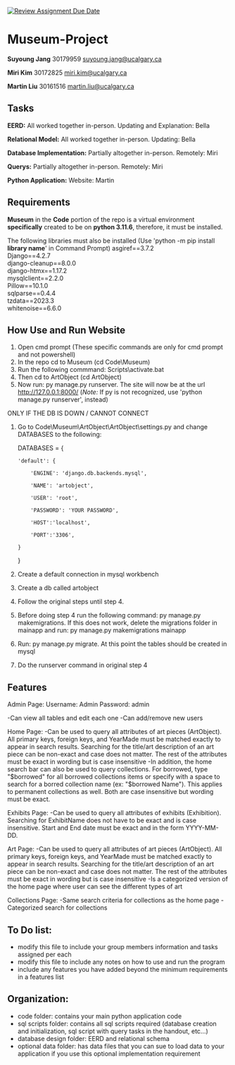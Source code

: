 [![Review Assignment Due Date](https://classroom.github.com/assets/deadline-readme-button-24ddc0f5d75046c5622901739e7c5dd533143b0c8e959d652212380cedb1ea36.svg)](https://classroom.github.com/a/oWm-EAsM)
# Museum-Project
**Suyoung Jang**  30179959  suyoung.jang@ucalgary.ca

**Miri Kim**      30172825  miri.kim@ucalgary.ca 

**Martin Liu**    30161516  martin.liu@ucalgary.ca

## Tasks
**EERD:** All worked together in-person. Updating and Explanation: Bella

**Relational Model:** All worked together in-person. Updating: Bella

**Database Implementation:** Partially altogether in-person. Remotely: Miri

**Querys:** Partially altogether in-person. Remotely: Miri

**Python Application:** Website: Martin

## Requirements
**Museum** in the **Code** portion of the repo is a virtual environment **specifically** created to be on **python 3.11.6**, therefore, it must be installed.

The following libraries must also be installed (Use 'python -m pip install **library name**' in Command Prompt)
asgiref==3.7.2\
Django==4.2.7\
django-cleanup==8.0.0\
django-htmx==1.17.2\
mysqlclient==2.2.0\
Pillow==10.1.0\
sqlparse==0.4.4\
tzdata==2023.3\
whitenoise==6.6.0

##  How Use and Run Website 
1) Open cmd prompt (These specific commands are only for cmd prompt and not powershell)
2) In the repo cd to Museum (cd Code\Museum)
3) Run the following commmand: Scripts\activate.bat
4) Then cd to ArtObject (cd ArtObject)
5) Now run: py manage.py runserver. The site will now be at the url http://127.0.0.1:8000/ (*Note:* If py is not recognized, use 'python manage.py runserver', instead)

ONLY IF THE DB IS DOWN / CANNOT CONNECT
1) Go to Code\Museum\ArtObject\ArtObject\settings.py and change DATABASES to the following:
   
   DATABASES = {
   
       'default': {
   
           'ENGINE': 'django.db.backends.mysql',
   
           'NAME': 'artobject',
   
           'USER': 'root',
   
           'PASSWORD': 'YOUR PASSWORD',
   
           'HOST':'localhost',
   
           'PORT':'3306',
   
       }
   }

3) Create a  default connection in mysql workbench
4) Create a db called artobject
5) Follow the original steps until step 4.
6) Before doing step 4 run the following command: py manage.py makemigrations. If this does not work, delete the migrations folder in mainapp and run: py manage.py makemigrations mainapp
7) Run: py manage.py migrate. At this point the tables should be created in mysql
8) Do the runserver command in original step 4

## Features
Admin Page:
  Username: Admin
  Password: admin

  -Can view all tables and edit each one
  -Can add/remove new users

Home Page:
  -Can be used to query all attributes of art pieces (ArtObject). All primary keys, foreign keys, and YearMade must be matched exactly to appear in search results. Searching for the title/art description of an art piece can be non-exact and case does not matter. The rest of the attributes must be exact in wording but is case insensitive
  -In addition, the home search bar can also be used to query collections. For borrowed, type "$borrowed" for all borrowed collections items or specify with a space to search for a borred collection name (ex: "$borrowed Name"). This applies to permanent collections as well. Both are case insensitive but wording must be exact.

Exhibits Page:
  -Can be used to query all attributes of exhibits (Exhibition). Searching for ExhibitName does not have to be exact and is case insensitive. Start and End date must be exact and in the form YYYY-MM-DD.

Art Page:
  -Can be used to query all attributes of art pieces (ArtObject). All primary keys, foreign keys, and YearMade must be matched exactly to appear in search results. Searching for the title/art description of an art piece can be non-exact and case does not matter. The rest of the attributes must be exact in wording but is case insensitive
  -Is a categorized version of the home page where user can see the different types of art

Collections Page:
  -Same search criteria for collections as the home page
  -Categorized search for collections

## To Do list:
- modify this file to include your group members information and tasks assigned per each
- modify this file to include any notes on how to use and run the program
- include any features you have added beyond the minimum requirements in a features list

## Organization:
- code folder: contains your main python application code
- sql scripts folder: contains all sql scripts required (database creation and initialization, sql script with query tasks in the handout, etc...)
- database design folder: EERD and relational schema
- optional data folder: has data files that you can sue to load data to your application if you use this optional implementation requirement
